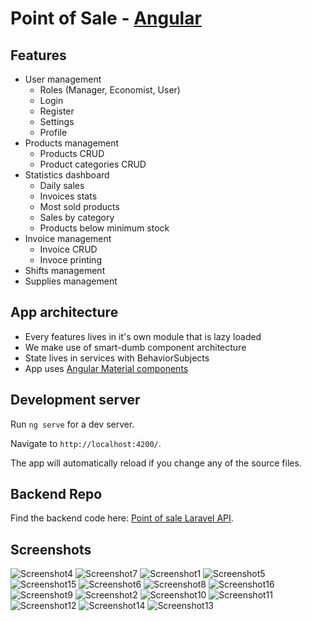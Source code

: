 # Point of Sale - [Angular](https://angular.io)

## Features

- User management
  - Roles (Manager, Economist, User)
  - Login
  - Register
  - Settings
  - Profile
- Products management
  - Products CRUD
  - Product categories CRUD
- Statistics dashboard
  - Daily sales
  - Invoices stats
  - Most sold products
  - Sales by category
  - Products below minimum stock
- Invoice management
  - Invoice CRUD
  - Invoce printing
- Shifts management
- Supplies management

## App architecture

- Every features lives in it's own module that is lazy loaded
- We make use of smart-dumb component architecture
- State lives in services with BehaviorSubjects
- App uses [Angular Material components](https://material.angular.io)

## Development server

Run `ng serve` for a dev server.

Navigate to `http://localhost:4200/`.

The app will automatically reload if you change any of the source files.

## Backend Repo

Find the backend code here: [Point of sale Laravel API](https://github.com/eneajaho/point-of-sale-laravel).

## Screenshots

![Screenshot4](<https://raw.githubusercontent.com/eneajaho/point-of-sale-angular/master/screenshots/screenshot%20(4).jpeg>)
![Screenshot7](<https://raw.githubusercontent.com/eneajaho/point-of-sale-angular/master/screenshots/screenshot%20(7).jpeg>)
![Screenshot1](<https://raw.githubusercontent.com/eneajaho/point-of-sale-angular/master/screenshots/screenshot%20(1).jpeg>)
![Screenshot5](<https://raw.githubusercontent.com/eneajaho/point-of-sale-angular/master/screenshots/screenshot%20(5).jpeg>)
![Screenshot15](<https://raw.githubusercontent.com/eneajaho/point-of-sale-angular/master/screenshots/screenshot%20(15).jpeg>)
![Screenshot6](<https://raw.githubusercontent.com/eneajaho/point-of-sale-angular/master/screenshots/screenshot%20(6).jpeg>)
![Screenshot8](<https://raw.githubusercontent.com/eneajaho/point-of-sale-angular/master/screenshots/screenshot%20(8).jpeg>)
![Screenshot16](<https://raw.githubusercontent.com/eneajaho/point-of-sale-angular/master/screenshots/screenshot%20(16).png>)
![Screenshot9](<https://raw.githubusercontent.com/eneajaho/point-of-sale-angular/master/screenshots/screenshot%20(9).jpeg>)
![Screenshot2](<https://raw.githubusercontent.com/eneajaho/point-of-sale-angular/master/screenshots/screenshot%20(2).jpeg>)
![Screenshot10](<https://raw.githubusercontent.com/eneajaho/point-of-sale-angular/master/screenshots/screenshot%20(10).jpeg>)
![Screenshot11](<https://raw.githubusercontent.com/eneajaho/point-of-sale-angular/master/screenshots/screenshot%20(11).jpeg>)
![Screenshot12](<https://raw.githubusercontent.com/eneajaho/point-of-sale-angular/master/screenshots/screenshot%20(12).jpeg>)
![Screenshot14](<https://raw.githubusercontent.com/eneajaho/point-of-sale-angular/master/screenshots/screenshot%20(14).jpeg>)
![Screenshot13](<https://raw.githubusercontent.com/eneajaho/point-of-sale-angular/master/screenshots/screenshot%20(13).jpeg>)
